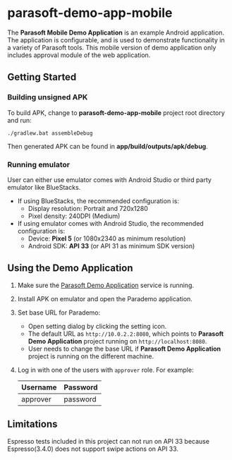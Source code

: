 # parasoft-demo-app-mobile
The **Parasoft Mobile Demo Application** is an example Android application. The application is configurable, and is used to demonstrate functionality in a variety of Parasoft tools. This mobile version of demo application only includes approval module of the web application.

## Getting Started

### Building unsigned APK
To build APK, change to **parasoft-demo-app-mobile** project root directory and run:
```
./gradlew.bat assembleDebug
```
Then generated APK can be found in **app/build/outputs/apk/debug**.

### Running emulator
User can either use emulator comes with Android Studio or third party emulator like BlueStacks.
- If using BlueStacks, the recommended configuration is:
    - Display resolution: Portrait and 720x1280
    - Pixel density: 240DPI (Medium)
- If using emulator comes with Android Studio, the recommended configuration is:
    - Device: **Pixel 5** (or 1080x2340 as minimum resolution)
    - Android SDK: **API 33** (or API 31 as minimum SDK version)

## Using the Demo Application
1. Make sure the [Parasoft Demo Application](https://github.com/parasoft/parasoft-demo-app) service is running.
2. Install APK on emulator and open the Parademo application.
3. Set base URL for Parademo:
    - Open setting dialog by clicking the setting icon.
    - The default URL as `http://10.0.2.2:8080`, which points to **Parasoft Demo Application** project running on `http://localhost:8080`.
    - User needs to change the base URL if **Parasoft Demo Application** project is running on the different machine.
4. Log in with one of the users with `approver` role. For example:

   | Username | Password |
   |----------|----------|
   | approver | password |

## Limitations
Espresso tests included in this project can not run on API 33 because Espresso(3.4.0) does not support swipe actions on API 33.